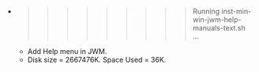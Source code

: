 * >>>>>>>>> Running inst-min-win-jwm-help-manuals-text.sh ...
  * Add Help menu in JWM.
  * Disk size = 2667476K. Space Used = 36K.
